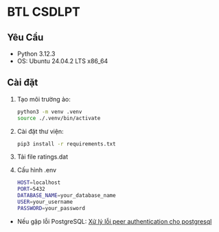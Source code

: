 # BTL CSDLPT

## Yêu Cầu
- Python 3.12.3
- OS: Ubuntu 24.04.2 LTS x86_64 

## Cài đặt
1. Tạo môi trường ảo:
   ```bash
   python3 -m venv .venv
   source ./.venv/bin/activate
2. Cài đặt thư viện:
   ```bash
   pip3 install -r requirements.txt 

3. Tải file ratings.dat 

4. Cấu hình .env
   ```bash
   HOST=localhost
   PORT=5432
   DATABASE_NAME=your_database_name
   USER=your_username
   PASSWORD=your_password
   ```

- Nếu gặp lỗi PostgreSQL: 
[Xử lý lỗi peer authentication cho postgresql](https://stackoverflow.com/questions/18664074/getting-error-peer-authentication-failed-for-user-postgres-when-trying-to-ge)
